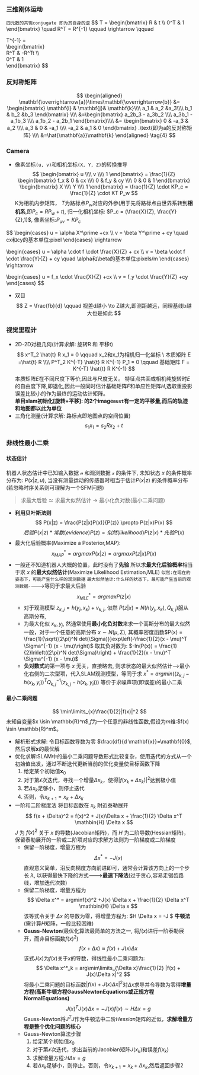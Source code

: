 ### 三维刚体运动
`四元数的共轭conjugate 即为其自身的逆`
$$
T = 
\begin{bmatrix}
  R & t \\\\
  0^T & 1  
\end{bmatrix} \quad R^T = R^{-1} \qquad \rightarrow \qquad

 T^{-1} =    
\begin{bmatrix}       
   R^T & -R^Tt \\\\       
   0^T & 1    
\end{bmatrix}
$$
 

### 反对称矩阵
$$
  \begin{aligned}
  \mathbf{\overrightarrow{a}}\times\mathbf{\overrightarrow{b}} &= 
     \begin{bmatrix}
     \mathbf{i} & \mathbf{j}& \mathbf{k}\\\\
     a_1      & a_2     &a_3\\\\
     b_1      & b_2     &b_3
     \end{bmatrix} \\\\ 
     &=\begin{bmatrix}
         a_2b_3 - a_3b_2 \\\\
         a_3b_1 - a_1b_3 \\\\
         a_1b_2 - a_2b_1
     \end{bmatrix}\\\\
     &=
     \begin{bmatrix}       
     0 & -a_3 & a_2  \\\\        
     a_3 & 0 & -a_1 \\\\
     -a_2 & a_1 & 0       
     \end{bmatrix} .\text{即为a的反对称矩阵} \\\\ &=\hat{\mathbf{a}}\mathbf{k}
  \end{aligned} \tag{4}
  $$

### Camera
- 像素坐标`(u, v)`和相机坐标`(X, Y, Z)`的转换推导
  $$
  \begin{bmatrix}
      u \\\\
      v \\\\
      1
  \end{bmatrix} = \frac{1}{Z}
  \begin{bmatrix}
      f_x & 0 & cx \\\\
      0 & f_y & cy \\\\
      0 & 0 & 1
  \end{bmatrix}
  \begin{bmatrix}
      X \\\\ Y \\\\ 1
  \end{bmatrix} = \frac{1}{Z} \cdot KP_c 
  = \frac{1}{Z} \cdot KT  P_w 
  $$
  K为相机内参矩阵， $T$为路标点$P_w$对应的外参(用于先将路标点由世界系转到**相机系**,即$P_c = RP_w +t$),
  归一化相机坐标: $P_c = (\frac{X}{Z}, \frac{Y}{Z},1)$, 像素坐标:$P_{uv} = KP_c$

 
$$
\begin{cases} 
  u = \alpha X^\prime +cx \\\\ 
  v = \beta Y^\prime + cy \quad cx和cy的基本单位:pixel
\end{cases}  \rightarrow

\begin{cases}
  u = \alpha \cdot f \cdot \frac{X}{Z} + cx \\\\
  v = \beta \cdot f \cdot \frac{Y}{Z} + cy \quad \alpha和\beta的基本单位:pixels/m
\end{cases}  \rightarrow 

\begin{cases}
  u = f_x \cdot \frac{X}{Z} +cx \\\\
  v = f_y \cdot \frac{Y}{Z} +cy
\end{cases}
$$
- 双目
  $$
  Z = \frac{fb}{d} \qquad 视差d越小 \to Z越大,即测距越远，同理基线b越大也是如此
  $$

### 视觉里程计
- 2D-2D对极几何(计算求解: 旋转R 和 平移t)<br>
  $$
    x^T_2 \hat{t} R x_1 = 0 \qquad x_2和x_1为相机归一化坐标 \ 本质矩阵 E =\hat{t} R  \\\\
    P^T_2 K^{-T} \hat{t} R K^{-1} P_1 = 0 \qquad 基础矩阵 F = K^{-T} \hat{t} R K^{-1}
  $$
  本质矩阵$E$在不同尺度下等价,因此与尺度无关。 特征点共面或相机纯旋转时$E$的自由度下降,即退化,因此一般同时估计基础矩阵$F$和单应性矩阵$H$,选取重投影误差比较小的作为最终的运动估计矩阵。<br>
  **单目slam初始化[旋转+平移]: 的2个image`must`有一定的平移量,而后的轨迹和地图都以此为单位**
- 三角化测量(计算求解: 路标点即地图点的空间位置)
  $$
  s_1 x_1  = s_2 R x_2 + t
  $$
### 非线性最小二乘
#### 状态估计
机器人状态估计中已知输入数据 $\mathcal{u}$ 和观测数据 $\mathcal{x}$ 的条件下, 未知状态 $x$ 的条件概率分布为: $P(x|z,u)$, 当没有测量运动的传感器时相当于估计$P(x|z)$ 的条件概率分布(若忽略时序关系则可理解为一个SFM问题)
>求最大后验 $\simeq$ 求最大似然估计 $\to$ 最小化负对数(最小二乘问题)
- **利用贝叶斯法则**
$$
P(x|z) = \frac{P(z|x)P(x)}{P(z)}  \propto P(z|x)P(x)
$$
$$
后验P(x|z) * 常数(evidence)P(z)= 似然(likelihood)P(z|x) * 先验P(x)
$$
- 最大化后验概率(Maximize a Posterior,MAP): 
$$
x^*_{MAP} = argmax P(x|z) = argmax P(z|x)P(x)
$$
- 一般还不知道机器人大概的位置，此时没有了**先验**
  所以求**最大化后验概率**相当于求 $x$ 的**最大似然估计**(Maximize Likelihood Estimation,MLE)
`似然:在现在的姿态下，可能产生什么样的观测数据`
`最大似然估计:什么样的状态下，最可能产生当前的观测数据`---->等同于求最大后验
$$
x^*_{MLE} = argmax P(z|x)  
$$
  - 对于观测模型 $z_{k,j} = h(y_j, x_k) + v_{k,j}$, 似然 $P(z|x) = N(h(y_j, x_k),Q_{k,j})$服从高斯分布,
  - 为最大化似 $x_k, y_j$, 然通常使用**最小化负对数**来求一个高斯分布的最大似然
    一般，对于一个任意的高斯分布 $x \sim N(\mu, \Sigma)$, 其概率密度函数$P(x) = \frac{1}{\sqrt{(2\pi)^N det(\Sigma)}}exp\left(-\frac{1}{2}(x - \mu)^T \Sigma^{-1} (x - \mu)\right)$
    取其负对数为: $-ln(P(x)) = \frac{1}{2}ln\left((2\pi)^N det(\Sigma)\right) + \frac{1}{2}(x - \mu)^T \Sigma^{-1} (x - \mu)$
  - **负对数式**的第一项与 $x$ 无关，直接略去, 则求状态的最大似然估计-->最小化右侧的二次型项，代入SLAM观测模型，等同于求
    $x^* = argmin \left((z_{k,j} - h(x_k, y_i))^T Q^{-1}_{k,j} (z_{k,j} - h(x_k, y_i)) \right)$ 
    等价于求噪声项(即误差)的最小二乘

#### 最小二乘问题
$$
\min\limits_{x}\frac{1}{2}|f(x)|^2
$$
未知自变量$x \isin \mathbb{R}^n$,$f$为一个任意的非线性函数,假设为$m$维:$f(x) \isin \mathbb{R}^m$。
- 解析形式求解: 令目标函数导数为零 $\frac{df}{d \mathbf{x}}=\mathbf{0}$,然后求解$\mathbf{x}$的最优解
- 优化求解:SLAM中的最小二乘问题导数形式比较复杂，使用迭代的方式从一个初始值出发，通过不断迭代更新当前的优化变量使目标函数下降
  1. 给定某个初始值$\mathbf{x}_0$
  2. 对于第$\mathcal{k}$次迭代，寻找一个增量$\Delta x_k$，使得$|f(x_k + \Delta x_k)|^2$达到极小值
  3. 若$\Delta x_k$足够小，则停止迭代
  4. 否则，令$x_{k+1} = x_k + \Delta x_k$
- 一阶和二阶梯度法
  将目标函数在 $x_k$ 附近泰勒展开
  $$
  f(x + \Delta)^2 = f(x)^2 + J(x)\Delta x + \frac{1}{2} \Delta x^T \mathbin{H} \Delta x
  $$
  $J$ 为 $f(x)^2$ 关于 $x$ 的导数(Jacobian矩阵)，而 $H$ 为二阶导数(Hessian矩阵)，保留泰勒展开的一阶或二阶项对应的求解方法则为一阶梯度或二阶梯度
  - 保留一阶梯度，增量方程为
    $$
    \Delta x^* = -J(x)
    $$
    直观意义简单，沿反向梯度方向前进即可，通常会计算该方向上的一个步长 $\lambda$, 以获得最快下降的方式--->**最速下降法**(过于贪心,容易走锯齿路线，增加迭代次数)
  - 保留二阶梯度，增量方程为
    $$
    \Delta x^* = argminf(x)^2 +J(x) \Delta x + \frac{1}{2} \Delta x^T \mathbin{H} \Delta x
    $$
    该等式令关于 $\Delta x$ 的导数为零，得增量方程为: $H \Delta x = -J  $  **牛顿法**(需计算$H$矩阵，一般比较困难)
  - **Gauss-Newton**(最优化算法最简单的方法之一, 将$f(x)$进行一阶泰勒展开，而非目标函数$f(x)^2$)
    $$
    f(x + \Delta x) \approx f(x) + J(x)\Delta x
    $$
    该式$J(x)$为$f(x)$关于$x$的导数，得线性最小二乘问题为:
    $$
    \Delta x^*_k = arg\min\limits_{\Delta x}\frac{1}{2} |f(x) + J(x)\Delta x|^2
    $$
    将最小二乘问题的目标函数$|f(x) + J(x)\Delta x|^2$对$\Delta x$求导并令导数为零得**增量方程(高斯牛顿方程GaussNewtonEquations或正规方程NormalEquations)**
    $$
    J(x)^T J(x) \Delta x = -J(x)f(x) \sim H \Delta x =g
    $$
    Gauss-Newton将$J^T J$作为牛顿法中二阶$Hessian$矩阵的近似，**求解增量方程是整个优化问题的核心**
  - Gauss-Newton算法步骤
    1. 给定某个初始值$x_0$
    2. 对于第$\mathcal{k}$次迭代，求出当前的Jacobian矩阵$J(x_k)$和误差$f(x_k)$
    3. 求解增量方程:$H \Delta x =g$
    4. 若$\Delta x_k$足够小，则停止。否则，令$x_{k+1} = x_k + \Delta x_k$,然后返回步骤2